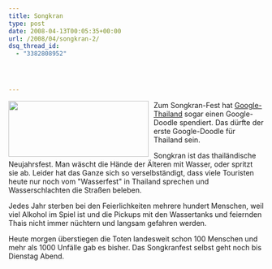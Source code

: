 ```yaml
---
title: Songkran
type: post
date: 2008-04-13T00:05:35+00:00
url: /2008/04/songkran-2/
dsq_thread_id:
  - "3382808952"




---
```

 <img src="//samui-samui.de/images/251.gif" width="276" height="110" style="float:left; margin-right:10px;" />Zum Songkran-Fest hat [Google-Thailand][1] sogar einen Google-Doodle spendiert. Das dürfte der erste Google-Doodle für Thailand sein.

Songkran ist das thailändische Neujahrsfest. Man wäscht die Hände der Älteren mit Wasser, oder spritzt sie ab. Leider hat das Ganze sich so verselbständigt, dass viele Touristen heute nur noch vom "Wasserfest" in Thailand sprechen und Wasserschlachten die Straßen beleben.

Jedes Jahr sterben bei den Feierlichkeiten mehrere hundert Menschen, weil viel Alkohol im Spiel ist und die Pickups mit den Wassertanks und feiernden Thais nicht immer nüchtern und langsam gefahren werden.

Heute morgen überstiegen die Toten landesweit schon 100 Menschen und mehr als 1000 Unfälle gab es bisher. Das Songkranfest selbst geht noch bis Dienstag Abend.

 [1]: http://www.google.co.th/
